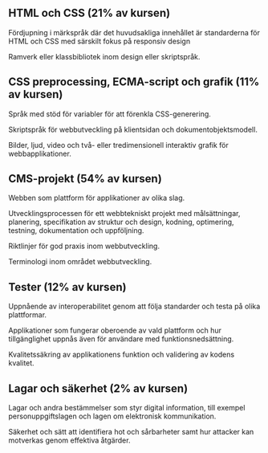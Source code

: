 ## HTML och CSS (21% av kursen)
Fördjupning i märkspråk där det huvudsakliga innehållet är standarderna för HTML och CSS med särskilt fokus på responsiv design

Ramverk eller klassbibliotek inom design eller skriptspråk.

## CSS preprocessing, ECMA-script och grafik (11% av kursen)
Språk med stöd för variabler för att förenkla CSS-generering.

Skriptspråk för webbutveckling på klientsidan och dokumentobjektsmodell.

Bilder, ljud, video och två- eller tredimensionell interaktiv grafik för webbapplikationer.

## CMS-projekt (54% av kursen)
Webben som plattform för applikationer av olika slag.

Utvecklingsprocessen för ett webbtekniskt projekt med målsättningar, planering, specifikation av struktur och design, kodning, optimering, testning, dokumentation och uppföljning.

Riktlinjer för god praxis inom webbutveckling.

Terminologi inom området webbutveckling.

## Tester (12% av kursen)
Uppnående av interoperabilitet genom att följa standarder och testa på olika plattformar.

Applikationer som fungerar oberoende av vald plattform och hur tillgänglighet uppnås även för användare med funktionsnedsättning.

Kvalitetssäkring av applikationens funktion och validering av kodens kvalitet.

## Lagar och säkerhet (2% av kursen)
Lagar och andra bestämmelser som styr digital information, till exempel personuppgiftslagen och lagen om elektronisk kommunikation.

Säkerhet och sätt att identifiera hot och sårbarheter samt hur attacker kan motverkas genom effektiva åtgärder.
